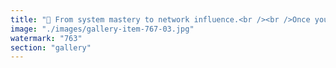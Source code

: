 ```yaml
---
title: "🧠 From system mastery to network influence.<br /><br />Once you learn to identify the systems that matter to you—your inputs, your outputs—you start to shape your reality intentionally. You adjust what doesn’t serve you.<br /><br />Eventually, this mindset leads you to plug into something bigger:<br />The infinite human network.<br /><br />And for many of us, that means Ethereum—not just as tech, but as a canvas where we can encode our values, scale coordination, and reshape incentives.<br /><br />You don’t just participate.<br />You shape.<br />At your image.<br /><br /><br />#Web3 <br />#SystemsThinking <br />#Ethereum <br />#Coordination <br />#NetworkState <br />#DAOs <br />#CryptoCulture"
image: "./images/gallery-item-767-03.jpg"
watermark: "763"
section: "gallery"
---
```


